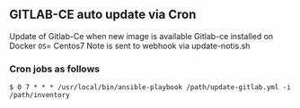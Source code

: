 ## GITLAB-CE auto update via Cron
Update of Gitlab-Ce ​​when new image is available
Gitlab-ce installed on Docker 
`OS`= Centos7 
Note is sent to webhook via update-notis.sh
### Cron jobs as follows
```
$ 0 7 * * * /usr/local/bin/ansible-playbook /path/update-gitlab.yml -i /path/inventory
```



